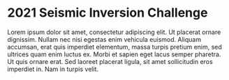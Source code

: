 
# 2021 Seismic Inversion Challenge

Lorem ipsum dolor sit amet, consectetur adipiscing elit. Ut placerat ornare dignissim. Nullam nec nisi egestas enim vehicula euismod. Aliquam accumsan, erat quis imperdiet elementum, massa turpis pretium enim, sed ultrices quam enim luctus ex. Morbi et sapien eget lacus semper pharetra. Ut quis ornare erat. Sed laoreet placerat ligula, sit amet sollicitudin eros imperdiet in. Nam in turpis velit.
